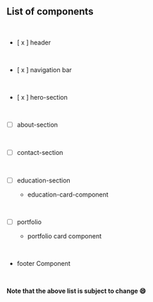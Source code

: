 ## List of components

<br>

- [ x ] header 

<br>

- [ x ] navigation bar

<br>

- [ x ] hero-section 

<br>

- [ ] about-section

<br>

- [ ] contact-section

<br>

- [ ] education-section

  - education-card-component

<br>

- [ ] portfolio

  - portfolio card component

<br>

- footer Component

<br>

**Note that the above list is subject to change 😄**
